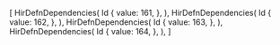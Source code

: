 [
    HirDefnDependencies(
        Id {
            value: 161,
        },
    ),
    HirDefnDependencies(
        Id {
            value: 162,
        },
    ),
    HirDefnDependencies(
        Id {
            value: 163,
        },
    ),
    HirDefnDependencies(
        Id {
            value: 164,
        },
    ),
]